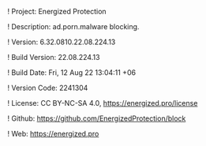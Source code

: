 ! Project: Energized Protection

! Description: ad.porn.malware blocking.

! Version: 6.32.0810.22.08.224.13

! Build Version: 22.08.224.13

! Build Date: Fri, 12 Aug 22 13:04:11 +06

! Version Code: 2241304

! License: CC BY-NC-SA 4.0, https://energized.pro/license

! Github: https://github.com/EnergizedProtection/block

! Web: https://energized.pro
